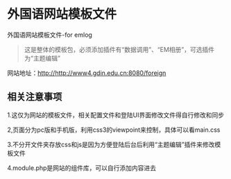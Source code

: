 外国语网站模板文件
=========

外国语网站模板文件-for emlog
 <blockquote>这是整体的模板包，必须添加插件有“数据调用”、“EM相册”，可选插件为“主题编辑”</blockquote>
 网站地址：<a href="http://http://www4.gdin.edu.cn:8080/foreign" target="_blank">http://http://www4.gdin.edu.cn:8080/foreign</a>

**相关注意事项**
--------------------

 1.这仅为网站的模板文件，相关配置文件和登陆UI界面修改文件得自行修改和同步

 2,页面分为pc版和手机版，利用css3的viewpoint来控制，具体可以看main.css

 3.不分开文件夹存放css和js是因为方便登陆后台后利用“主题编辑”插件来修改模板文件

 4.module.php是网站的组件库，可以自行添加内容进去


